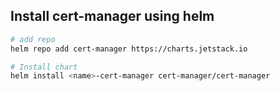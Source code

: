 ## Install cert-manager using helm

```bash
# add repo
helm repo add cert-manager https://charts.jetstack.io

# Install chart
helm install <name>-cert-manager cert-manager/cert-manager
```
